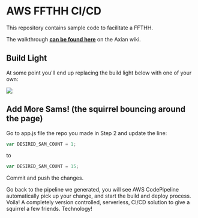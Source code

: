 # AWS FFTHH CI/CD
This repository contains sample code to facilitate a FFTHH.

The walkthrough **[can be found here](https://axianinc.atlassian.net/wiki/spaces/AXLND/pages/314867725)** on the Axian wiki.

## Build Light
At some point you'll end up replacing the build light below with one of your own:

<img src="https://codebuild.us-west-2.amazonaws.com/badges?uuid=eyJlbmNyeXB0ZWREYXRhIjoiUExrdjlZNDRTbVRlQTNNdzhqRm9TbTZSSldZQnNYQmwzSjN1Z2xlVFVBb1FKMC9YMGJsMGFxRUVSUjFJb0VkTjVJTkdDWTlTMW5SQ0dSZ2VmR1FZREpnPSIsIml2UGFyYW1ldGVyU3BlYyI6Im5ud3dMRndqL2V2U1JpUm4iLCJtYXRlcmlhbFNldFNlcmlhbCI6MX0%3D&branch=master">

## Add More Sams! (the squirrel bouncing around the page)
Go to app.js file the repo you made in Step 2 and update the line:

```javascript
var DESIRED_SAM_COUNT = 1;
```
to
```javascript
var DESIRED_SAM_COUNT = 15;
```

Commit and push the changes. 

Go back to the pipeline we generated, you will see AWS CodePipeline automatically pick up your change, and start the build and deploy process. Voila! A completely version controlled, serverless, CI/CD solution to give a squirrel a few friends. Technology!
